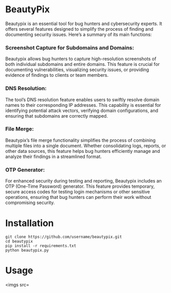 # BeautyPix
Beautypix is an essential tool for bug hunters and cybersecurity experts. It offers several features designed to simplify the process of finding and documenting security issues. Here’s a summary of its main functions:
### Screenshot Capture for Subdomains and Domains:
Beautypix allows bug hunters to capture high-resolution screenshots of both individual subdomains and entire domains. This feature is crucial for documenting vulnerabilities, visualizing security issues, or providing evidence of findings to clients or team members.

### DNS Resolution: 
The tool’s DNS resolution feature enables users to swiftly resolve domain names to their corresponding IP addresses. This capability is essential for identifying potential attack vectors, verifying domain configurations, and ensuring that subdomains are correctly mapped.

### File Merge:
Beautypix’s file merge functionality simplifies the process of combining multiple files into a single document. Whether consolidating logs, reports, or other data sources, this feature helps bug hunters efficiently manage and analyze their findings in a streamlined format.

### OTP Generator:
For enhanced security during testing and reporting, Beautypix includes an OTP (One-Time Password) generator. This feature provides temporary, secure access codes for testing login mechanisms or other sensitive operations, ensuring that bug hunters can perform their work without compromising security.

# Installation 
```
git clone https://github.com/username/beautypix.git
cd beautypix
pip install -r requirements.txt
python beautypix.py
```
# Usage
<imgs src=


